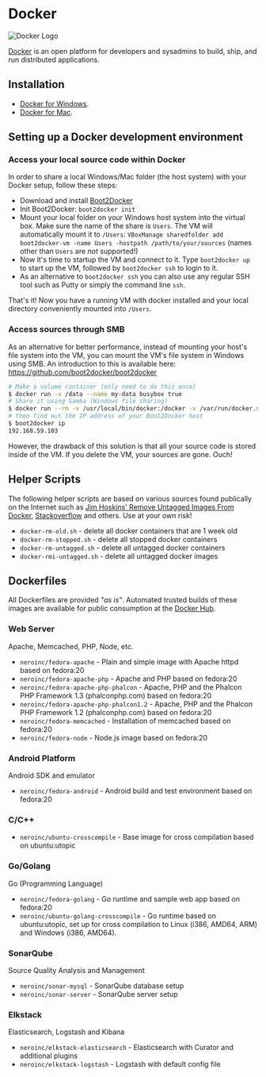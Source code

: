 # Docker
![Docker Logo](http://upload.wikimedia.org/wikipedia/commons/7/79/Docker_%28container_engine%29_logo.png)

[Docker](http://www.docker.com) is an open platform for developers and sysadmins to build, ship, and run distributed applications.


## Installation
* [Docker for Windows](http://docs.docker.com/installation/windows/).
* [Docker for Mac](http://docs.docker.com/installation/mac/).


## Setting up a Docker development environment

### Access your local source code within Docker
In order to share a local Windows/Mac folder (the host system) with your Docker setup, follow these steps:
* Download and install [Boot2Docker](http://boot2docker.io/)
* Init Boot2Docker: `boot2docker init`
* Mount your local folder on your Windows host system into the virtual box. Make sure the name of the share is `Users`. The VM will automatically mount it to `/Users`: `VBoxManage sharedfolder add boot2docker-vm -name Users -hostpath /path/to/your/sources` (names other than `Users` are _not_ supported!)
* Now it's time to startup the VM and connect to it. Type `boot2docker up` to start up the VM, followed by `boot2docker ssh` to login to it.
* As an alternative to `boot2docker ssh` you can also use any regular SSH tool such as Putty or simply the command line `ssh`.

That's it! Now you have a running VM with docker installed and your local directory conveniently mounted into `/Users`.

### Access sources through SMB
As an alternative for better performance, instead of mounting your host's file system into the VM, you can mount the VM's file system in Windows using SMB. 
An introduction to this is available here: https://github.com/boot2docker/boot2docker
```bash
# Make a volume container (only need to do this once)
$ docker run -v /data --name my-data busybox true
# Share it using Samba (Windows file sharing)
$ docker run --rm -v /usr/local/bin/docker:/docker -v /var/run/docker.sock:/docker.sock svendowideit/samba my-data
# then find out the IP address of your Boot2Docker host
$ boot2docker ip
192.168.59.103
```

However, the drawback of this solution is that all your source code is stored inside of the VM. If you delete the VM, your sources are gone. Ouch!


## Helper Scripts
The following helper scripts are based on various sources found publically on the Internet such as 
[Jim Hoskins' Remove Untagged Images From Docker](http://jimhoskins.com/2013/07/27/remove-untagged-docker-images.html),
[Stackoverflow](http://stackoverflow.com/questions/17236796/how-to-remove-old-docker-io-containers) and others.
Use at your own risk!

* `docker-rm-old.sh` - delete all docker containers that are 1 week old
* `docker-rm-stopped.sh` - delete all stopped docker containers
* `docker-rm-untagged.sh` - delete all untagged docker containers
* `docker-rmi-untagged.sh` - delete all untagged docker images


## Dockerfiles
All Dockerfiles are provided _"as is"_. Automated trusted builds of these images are available for public consumption 
at the [Docker Hub](https://registry.hub.docker.com/repos/neroinc/).

### Web Server
Apache, Memcached, PHP, Node, etc.

* `neroinc/fedora-apache` - Plain and simple image with Apache httpd based on fedora:20
* `neroinc/fedora-apache-php` - Apache and PHP based on fedora:20
* `neroinc/fedora-apache-php-phalcon` - Apache, PHP and the Phalcon PHP Framework 1.3 (phalconphp.com) based on fedora:20
* `neroinc/fedora-apache-php-phalcon1.2` - Apache, PHP and the Phalcon PHP Framework 1.2 (phalconphp.com) based on fedora:20
* `neroinc/fedora-memcached` - Installation of memcached based on fedora:20
* `neroinc/fedora-node` - Node.js image based on fedora:20

### Android Platform
Android SDK and emulator

* `neroinc/fedora-android` - Android build and test environment based on fedora:20

### C/C++

* `neroinc/ubuntu-crosscompile` - Base image for cross compilation based on ubuntu:utopic

### Go/Golang
Go (Programming Language)

* `neroinc/fedora-golang` - Go runtime and sample web app based on fedora:20
* `neroinc/ubuntu-golang-crosscompile` - Go runtime based on ubuntu:utopic, set up for cross compilation to Linux (i386, AMD64, ARM) and Windows (i386, AMD64).

### SonarQube
Source Quality Analysis and Management

* `neroinc/sonar-mysql` - SonarQube database setup
* `neroinc/sonar-server` - SonarQube server setup

### Elkstack
Elasticsearch, Logstash and Kibana

* `neroinc/elkstack-elasticsearch` - Elasticsearch with Curator and additional plugins
* `neroinc/elkstack-logstash` - Logstash with default config file
